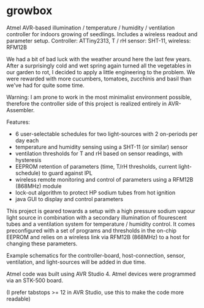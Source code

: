 growbox
=======

Atmel AVR-based illumination / temperature / humidity / ventilation controller for indoors growing of seedlings. Includes a wireless readout and parameter setup. Controller: ATTiny2313, T / rH sensor: SHT-11, wireless: RFM12B

We had a bit of bad luck with the weather around here the last few years. After a surprisingly cold and wet spring again turned all the vegetables in our garden to rot, I decided to apply a little engineering to the problem. We were rewarded with more cucumbers, tomatoes, zucchinis and basil than we've had for quite some time. 

Warning: I am prone to work in the most minimalist environment possible, therefore the controller side of this project is realized entirely in AVR-Assembler. 

Features:

- 6 user-selectable schedules for two light-sources with 2 on-periods per day each
- temperature and humidity sensing using a SHT-11 (or similar) sensor
- ventilation thresholds for T and rH based on sensor readings, with hysteresis
- EEPROM retention of parameters (time, T/rH thresholds, current light-schedule) to guard against IPL
- wireless remote monitoring and control of parameters using a RFM12B (868MHz) module
- lock-out algorithm to protect HP sodium tubes from hot ignition
- java GUI to display and control parameters

This project is geared towards a setup with a high pressure sodium vapour light source in combination with a secondary illumination of flourescent tubes and a ventilation system for temperature / humidity control. It comes preconfigured with a set of programs and thresholds in the on-chip EEPROM and relies on a wireless link via RFM12B (868MHz) to a host for changing these parameters. 

Example schematics for the controller-board, host-connection, sensor, ventilation, and light-sources will be added in due time. 

Atmel code was built using AVR Studio 4. Atmel devices were programmed via an STK-500 board. 

(I prefer tabstops >= 12 in AVR Studio, use this to make the code more readable)
